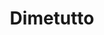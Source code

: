 ---
restaurant_type: Italien
title: Dimetutto
description: Un restaurant italien contemporain offrant des pizzas artisanales, des pâtes fraîches et des spécialités italiennes dans une ambiance moderne et décontractée.
location: 92 rue Wellington Nord, Sherbrooke
order: 9
--- 